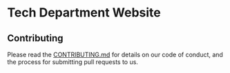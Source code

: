 # Tech Department Website

## Contributing

Please read the [CONTRIBUTING.md](CONTRIBUTING.md) for details on our code of conduct, and the process for submitting pull requests to us.
